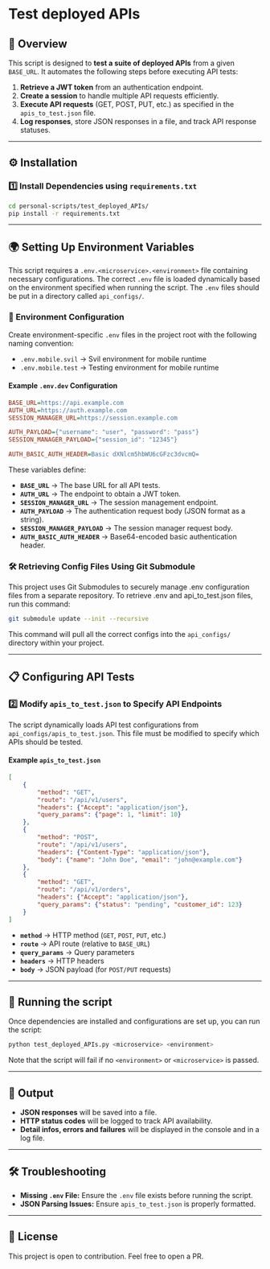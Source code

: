# Test deployed APIs

## 📌 Overview
This script is designed to **test a suite of deployed APIs** from a given `BASE_URL`. It automates the following steps before executing API tests:
1. **Retrieve a JWT token** from an authentication endpoint.
2. **Create a session** to handle multiple API requests efficiently.
3. **Execute API requests** (GET, POST, PUT, etc.) as specified in the `apis_to_test.json` file.
4. **Log responses**, store JSON responses in a file, and track API response statuses.

---

## ⚙️ Installation
### **1️⃣ Install Dependencies using `requirements.txt`**
```bash
cd personal-scripts/test_deployed_APIs/
pip install -r requirements.txt
```
---

## 🌍 Setting Up Environment Variables
This script requires a `.env.<microservice>.<environment>` file containing necessary configurations. The correct `.env` file is loaded dynamically based on the environment specified when running the script. The `.env` files should be put in a directory called `api_configs/`. 

### **📌 Environment Configuration**
Create environment-specific `.env` files in the project root with the following naming convention:
- `.env.mobile.svil` → Svil environment for mobile runtime
- `.env.mobile.test` → Testing environment for mobile runtime

#### **Example `.env.dev` Configuration**
```ini
BASE_URL=https://api.example.com
AUTH_URL=https://auth.example.com
SESSION_MANAGER_URL=https://session.example.com

AUTH_PAYLOAD={"username": "user", "password": "pass"}
SESSION_MANAGER_PAYLOAD={"session_id": "12345"}

AUTH_BASIC_AUTH_HEADER=Basic dXNlcm5hbWU6cGFzc3dvcmQ=
```

These variables define:
- **`BASE_URL`** → The base URL for all API tests.
- **`AUTH_URL`** → The endpoint to obtain a JWT token.
- **`SESSION_MANAGER_URL`** → The session management endpoint.
- **`AUTH_PAYLOAD`** → The authentication request body (JSON format as a string).
- **`SESSION_MANAGER_PAYLOAD`** → The session manager request body.
- **`AUTH_BASIC_AUTH_HEADER`** → Base64-encoded basic authentication header.

### 🛠️ Retrieving Config Files Using Git Submodule

This project uses Git Submodules to securely manage .env configuration files from a separate repository. To retrieve .env and api_to_test.json files, run this command:

```bash
git submodule update --init --recursive
```

This command will pull all the correct configs into the `api_configs/` directory within your project.

---

## 📋 Configuring API Tests
### **2️⃣ Modify `apis_to_test.json` to Specify API Endpoints**
The script dynamically loads API test configurations from `api_configs/apis_to_test.json`. This file must be modified to specify which APIs should be tested.

#### **Example `apis_to_test.json`**
```json
[
    {
        "method": "GET",
        "route": "/api/v1/users",
        "headers": {"Accept": "application/json"},
        "query_params": {"page": 1, "limit": 10}
    },
    {
        "method": "POST",
        "route": "/api/v1/users",
        "headers": {"Content-Type": "application/json"},
        "body": {"name": "John Doe", "email": "john@example.com"}
    },
    {
        "method": "GET",
        "route": "/api/v1/orders",
        "headers": {"Accept": "application/json"},
        "query_params": {"status": "pending", "customer_id": 123}
    }
]
```

- **`method`** → HTTP method (`GET`, `POST`, `PUT`, etc.)
- **`route`** → API route (relative to `BASE_URL`)
- **`query_params`** → Query parameters
- **`headers`** → HTTP headers
- **`body`** → JSON payload (for `POST/PUT` requests)

---

## 🚀 Running the script
Once dependencies are installed and configurations are set up, you can run the script:
```bash
python test_deployed_APIs.py <microservice> <environment>
```
Note that the script will fail if no `<environment>` or `<microservice>` is passed.

---

## 📂 Output
- **JSON responses** will be saved into a file.
- **HTTP status codes** will be logged to track API availability.
- **Detail infos, errors and failures** will be displayed in the console and in a log file.

---

## 🛠 Troubleshooting
- **Missing `.env` File:** Ensure the `.env` file exists before running the script.
- **JSON Parsing Issues:** Ensure `apis_to_test.json` is properly formatted.

---

## 📜 License
This project is open to contribution. Feel free to open a PR.
